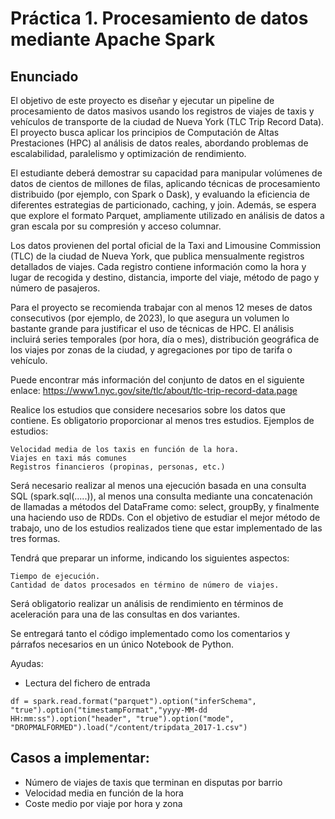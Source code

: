 # Práctica 1. Procesamiento de datos mediante Apache Spark

## Enunciado
El objetivo de este proyecto es diseñar y ejecutar un pipeline de procesamiento de datos masivos usando los registros de viajes de taxis y vehículos de transporte de la ciudad de Nueva York (TLC Trip Record Data). El proyecto busca aplicar los principios de Computación de Altas Prestaciones (HPC) al análisis de datos reales, abordando problemas de escalabilidad, paralelismo y optimización de rendimiento.

El estudiante deberá demostrar su capacidad para manipular volúmenes de datos de cientos de millones de filas, aplicando técnicas de procesamiento distribuido (por ejemplo, con Spark o Dask), y evaluando la eficiencia de diferentes estrategias de particionado, caching, y join. Además, se espera que explore el formato Parquet, ampliamente utilizado en análisis de datos a gran escala por su compresión y acceso columnar.

Los datos provienen del portal oficial de la Taxi and Limousine Commission (TLC) de la ciudad de Nueva York, que publica mensualmente registros detallados de viajes. Cada registro contiene información como la hora y lugar de recogida y destino, distancia, importe del viaje, método de pago y número de pasajeros.

Para el proyecto se recomienda trabajar con al menos 12 meses de datos consecutivos (por ejemplo, de 2023), lo que asegura un volumen lo bastante grande para justificar el uso de técnicas de HPC. El análisis incluirá series temporales (por hora, día o mes), distribución geográfica de los viajes por zonas de la ciudad, y agregaciones por tipo de tarifa o vehículo.

Puede encontrar más información del conjunto de datos en el siguiente enlace: https://www1.nyc.gov/site/tlc/about/tlc-trip-record-data.page

Realice los estudios que considere necesarios sobre los datos que contiene.  Es obligatorio proporcionar al menos tres estudios. Ejemplos de estudios:

    Velocidad media de los taxis en función de la hora.
    Viajes en taxi más comunes
    Registros financieros (propinas, personas, etc.)

Será necesario realizar al menos una ejecución basada en una consulta SQL (spark.sql(.....)), al menos una consulta mediante una concatenación de llamadas a métodos del DataFrame como: select, groupBy, y finalmente una haciendo uso de RDDs. Con el objetivo de estudiar el mejor método de trabajo, uno de los estudios realizados tiene que estar implementado de las tres formas.

Tendrá que preparar un informe, indicando los siguientes aspectos:

    Tiempo de ejecución.
    Cantidad de datos procesados en término de número de viajes.


Será obligatorio realizar un análisis de rendimiento en términos de aceleración para una de las consultas en dos variantes.

Se entregará tanto el código implementado como los comentarios y párrafos necesarios en un único Notebook de Python.

Ayudas:

- Lectura del fichero de entrada

```
df = spark.read.format("parquet").option("inferSchema", "true").option("timestampFormat","yyyy-MM-dd HH:mm:ss").option("header", "true").option("mode", "DROPMALFORMED").load("/content/tripdata_2017-1.csv")
```

## Casos a implementar:

* Número de viajes de taxis que terminan en disputas por barrio
* Velocidad media en función de la hora
* Coste medio por viaje por hora y zona
